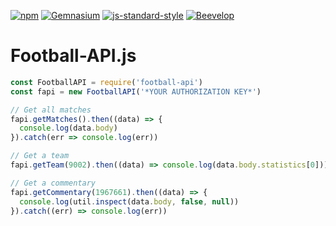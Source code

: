 [![npm](https://img.shields.io/npm/v/football-api.svg?style=flat-square)](https://www.npmjs.com/package/football-api)
[![Gemnasium](https://img.shields.io/gemnasium/beevelop/football-api.svg?style=flat-square)](https://gemnasium.com/beevelop/football-api)
[![js-standard-style](https://img.shields.io/badge/code%20style-standard-brightgreen.svg?style=flat-square)](http://standardjs.com/)
[![Beevelop](https://links.beevelop.com/honey-badge)](https://beevelop.com)

# Football-API.js

```js
const FootballAPI = require('football-api')
const fapi = new FootballAPI('*YOUR AUTHORIZATION KEY*')

// Get all matches
fapi.getMatches().then((data) => {
  console.log(data.body)
}).catch(err => console.log(err))

// Get a team
fapi.getTeam(9002).then((data) => console.log(data.body.statistics[0]))

// Get a commentary
fapi.getCommentary(1967661).then((data) => {
  console.log(util.inspect(data.body, false, null))
}).catch((err) => console.log(err))
```
